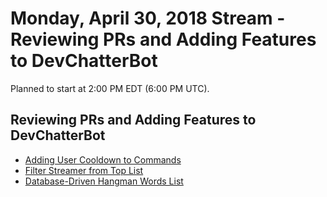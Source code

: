 # Monday, April 30, 2018 Stream - Reviewing PRs and Adding Features to DevChatterBot

Planned to start at 2:00 PM EDT (6:00 PM UTC).

## Reviewing PRs and Adding Features to DevChatterBot

 - [Adding User Cooldown to Commands](https://github.com/DevChatter/devchatterbot/pull/128)
 - [Filter Streamer from Top List](https://github.com/DevChatter/devchatterbot/pull/151)
 - [Database-Driven Hangman Words List](https://github.com/DevChatter/devchatterbot/pull/152)
